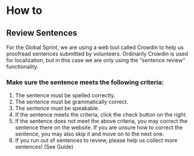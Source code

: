 ﻿
# How to

## Review Sentences

For the Global Sprint, we are using a web tool called Crowdin to help us proofread sentences submitted by volunteers. Ordinarily Crowdin is used for localization, but in this case we are only using the “sentence review” functionality.

### Make sure the sentence meets the following criteria:

1. The sentence must be spelled correctly.
1. The sentence must be grammatically correct.
1. The sentence must be speakable.
1. If the sentence meets the criteria, click the check button on the right.
1. If the sentence does not meet the above criteria, you may correct the sentence there on the website. If you are unsure how to correct the sentence, you may also skip it and move on to the next one.
1. If you run out of sentences to review, please help us collect more sentences! (See Guide)

